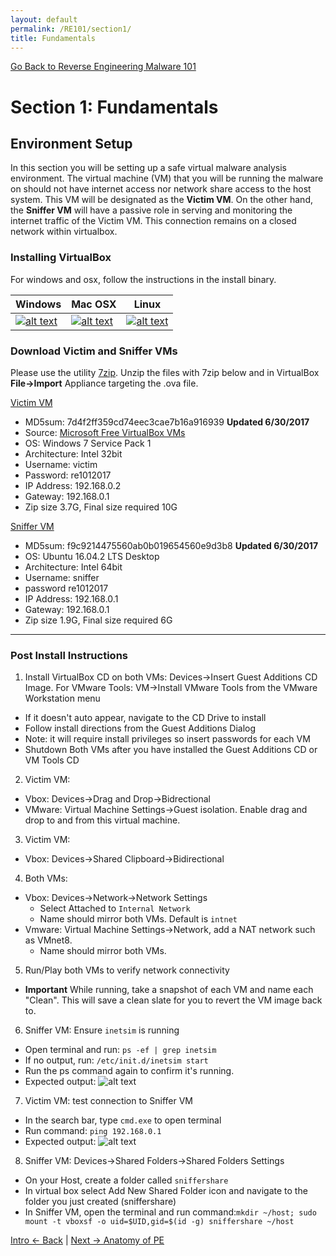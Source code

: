 ```yaml
---
layout: default
permalink: /RE101/section1/
title: Fundamentals
---
```

[Go Back to Reverse Engineering Malware 101](https://securedorg.github.io/RE101/)

# Section 1: Fundamentals #

## Environment Setup ##

In this section you will be setting up a safe virtual malware analysis environment. The virtual machine (VM) that you will be running the malware on should not have internet access nor network share access to the host system. This VM will be designated as the **Victim VM**. On the other hand, the **Sniffer VM** will have a passive role in serving and monitoring the internet traffic of the Victim VM. This connection remains on a closed network within virtualbox.

### Installing VirtualBox ###

For windows and osx, follow the instructions in the install binary.

| Windows | Mac OSX | Linux |
| --- | --- | --- |
| [![alt text](https://securedorg.github.io/images/VBwin.png "Windows Virualbox")](http://download.virtualbox.org/virtualbox/5.1.14/VirtualBox-5.1.14-112924-Win.exe) | [![alt text](https://securedorg.github.io/images/VBmac.png "OSX Virtualbox")](http://download.virtualbox.org/virtualbox/5.1.14/VirtualBox-5.1.14-112924-OSX.dmg) | [![alt text](https://securedorg.github.io/images/Vblinux.png "Linux Virtualbox")](https://www.virtualbox.org/wiki/Linux_Downloads) |

### Download Victim and Sniffer VMs ###

Please use the utility [7zip](http://www.7-zip.org/download.html). Unzip the files with 7zip below and in VirtualBox **File->Import** Appliance targeting the .ova file. 


[Victim VM](https://drive.google.com/open?id=0B_0DJl2kuzoNZkpveEtiMWJKWDA)

* MD5sum: 7d4f2ff359cd74eec3cae7b16a916939 **Updated 6/30/2017**
* Source: [Microsoft Free VirtualBox VMs](https://developer.microsoft.com/en-us/microsoft-edge/tools/vms/)
* OS: Windows 7 Service Pack 1
* Architecture: Intel 32bit
* Username: victim
* Password: re1012017
* IP Address: 192.168.0.2
* Gateway: 192.168.0.1
* Zip size 3.7G, Final size required 10G


[Sniffer VM](https://drive.google.com/open?id=0B_0DJl2kuzoNT3IwNElLV3VRdms)

* MD5sum: f9c9214475560ab0b019654560e9d3b8 **Updated 6/30/2017**
* OS: Ubuntu 16.04.2 LTS Desktop
* Architecture: Intel 64bit
* Username: sniffer
* password re1012017
* IP Address: 192.168.0.1
* Gateway: 192.168.0.1
* Zip size 1.9G, Final size required 6G

---

### Post Install Instructions ###

1. Install VirtualBox CD on both VMs: Devices->Insert Guest Additions CD Image. For VMware Tools: VM->Install VMware Tools from the VMware Workstation menu
  * If it doesn't auto appear, navigate to the CD Drive to install
  * Follow install directions from the Guest Additions Dialog
  * Note: it will require install privileges so insert passwords for each VM
  * Shutdown Both VMs after you have installed the Guest Additions CD or VM Tools CD
2. Victim VM: 
  * Vbox: Devices->Drag and Drop->Bidrectional
  * VMware: Virtual Machine Settings->Guest isolation. Enable drag and drop to and from this virtual machine.
3. Victim VM: 
  * Vbox: Devices->Shared Clipboard->Bidirectional
4. Both VMs: 
  * Vbox: Devices->Network->Network Settings
    * Select Attached to `Internal Network`
    * Name should mirror both VMs. Default is `intnet`
  * Vmware: Virtual Machine Settings->Network, add a NAT network such as VMnet8.
    * Name should mirror both VMs.
5. Run/Play both VMs to verify network connectivity
  * **Important** While running, take a snapshot of each VM and name each "Clean". This will save a clean slate for you to revert the VM image back to.
6. Sniffer VM: Ensure `inetsim` is running
  * Open terminal and run: `ps -ef | grep inetsim`
  * If no output, run: `/etc/init.d/inetsim start`
  * Run the ps command again to confirm it's running.
  * Expected output: ![alt text](https://securedorg.github.io/images/VerifyInetsim.png "ps output")
7. Victim VM: test connection to Sniffer VM
  * In the search bar, type `cmd.exe` to open terminal
  * Run command: `ping 192.168.0.1`
  * Expected output: ![alt text](https://securedorg.github.io/images/PingGateway.png "Ping Output")
8. Sniffer VM: Devices->Shared Folders->Shared Folders Settings
  * On your Host, create a folder called `sniffershare`
  * In virtual box select Add New Shared Folder icon and navigate to the folder you just created (sniffershare)
  * In Sniffer VM, open the terminal and run command:`mkdir ~/host; sudo mount -t vboxsf -o uid=$UID,gid=$(id -g) sniffershare ~/host`

[Intro <- Back](https://securedorg.github.io/RE101/intro) | [Next -> Anatomy of PE](https://securedorg.github.io/RE101/section1.2)
